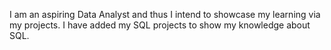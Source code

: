 I am an aspiring Data Analyst and thus I intend to showcase my learning via my projects. I have added my SQL projects to show my knowledge about SQL. 

